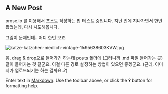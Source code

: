 ## A New Post

prose.io 를 이용해서 포스트 작성하는 법 테스트 중입니다.
지난 번에 지나가면서 한번 봤었는데, 다시 시도해봅니다.

그림이 문제인데.. 어디 한번 보죠.

![katze-katzchen-niedlich-vintage-1595638603KVW.jpg]({{site.baseurl}}/docs/_posts/katze-katzchen-niedlich-vintage-1595638603KVW.jpg)


음, drag & drop으로 들어가긴 하는데 posts 폴더에 (그러니까 .md 파일 들어가는 곳) 같이 들어가는 것 같군요. 
이걸 다른 경로 설정하는 방법이 있으면 좋겠군요.
(근데, 이미지가 업로드되기는 하는 걸까요..?)


Enter text in [Markdown](http://daringfireball.net/projects/markdown/). Use the toolbar above, or click the **?** button for formatting help.
